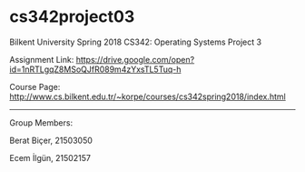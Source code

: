 # cs342project03

Bilkent University Spring 2018 CS342: Operating Systems Project 3

Assignment Link: https://drive.google.com/open?id=1nRTLgqZ8MSoQJfR089m4zYxsTL5Tuq-h

Course Page: http://www.cs.bilkent.edu.tr/~korpe/courses/cs342spring2018/index.html

------------------------------------------------------------------------------------------------------------------------------------------

Group Members:

Berat Biçer, 21503050

Ecem İlgün, 21502157
